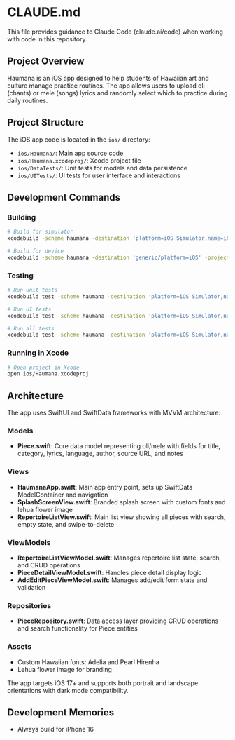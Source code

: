 # CLAUDE.md

This file provides guidance to Claude Code (claude.ai/code) when working with code in this repository.

## Project Overview

Haumana is an iOS app designed to help students of Hawaiian art and culture manage practice routines. The app allows users to upload oli (chants) or mele (songs) lyrics and randomly select which to practice during daily routines.

## Project Structure

The iOS app code is located in the `ios/` directory:
- `ios/Haumana/`: Main app source code
- `ios/Haumana.xcodeproj/`: Xcode project file
- `ios/DataTests/`: Unit tests for models and data persistence
- `ios/UITests/`: UI tests for user interface and interactions

## Development Commands

### Building
```bash
# Build for simulator
xcodebuild -scheme haumana -destination 'platform=iOS Simulator,name=iPhone 16,arch=arm64' -project ios/Haumana.xcodeproj

# Build for device
xcodebuild -scheme haumana -destination 'generic/platform=iOS' -project ios/Haumana.xcodeproj
```

### Testing
```bash
# Run unit tests
xcodebuild test -scheme haumana -destination 'platform=iOS Simulator,name=iPhone 16,arch=arm64' -project ios/Haumana.xcodeproj -only-testing:DataTests

# Run UI tests
xcodebuild test -scheme haumana -destination 'platform=iOS Simulator,name=iPhone 16,arch=arm64' -project ios/Haumana.xcodeproj -only-testing:UITests

# Run all tests
xcodebuild test -scheme haumana -destination 'platform=iOS Simulator,name=iPhone 16,arch=arm64' -project ios/Haumana.xcodeproj
```

### Running in Xcode
```bash
# Open project in Xcode
open ios/Haumana.xcodeproj
```

## Architecture

The app uses SwiftUI and SwiftData frameworks with MVVM architecture:

### Models
- **Piece.swift**: Core data model representing oli/mele with fields for title, category, lyrics, language, author, source URL, and notes

### Views
- **HaumanaApp.swift**: Main app entry point, sets up SwiftData ModelContainer and navigation
- **SplashScreenView.swift**: Branded splash screen with custom fonts and lehua flower image
- **RepertoireListView.swift**: Main list view showing all pieces with search, empty state, and swipe-to-delete

### ViewModels
- **RepertoireListViewModel.swift**: Manages repertoire list state, search, and CRUD operations
- **PieceDetailViewModel.swift**: Handles piece detail display logic
- **AddEditPieceViewModel.swift**: Manages add/edit form state and validation

### Repositories
- **PieceRepository.swift**: Data access layer providing CRUD operations and search functionality for Piece entities

### Assets
- Custom Hawaiian fonts: Adelia and Pearl Hirenha
- Lehua flower image for branding

The app targets iOS 17+ and supports both portrait and landscape orientations with dark mode compatibility.

## Development Memories
- Always build for iPhone 16